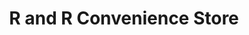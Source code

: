---
title: "R and R Convenience Store"
url: /derby/r-and-r-convenience-store/
shop: Lebensmittel
---